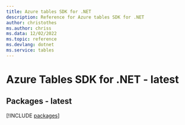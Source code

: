 ```yaml
---
title: Azure tables SDK for .NET
description: Reference for Azure tables SDK for .NET
author: christothes
ms.author: chriss
ms.data: 12/02/2022
ms.topic: reference
ms.devlang: dotnet
ms.service: tables
---
```

# Azure Tables SDK for .NET - latest
## Packages - latest
[!INCLUDE [packages](tables-index.md)]